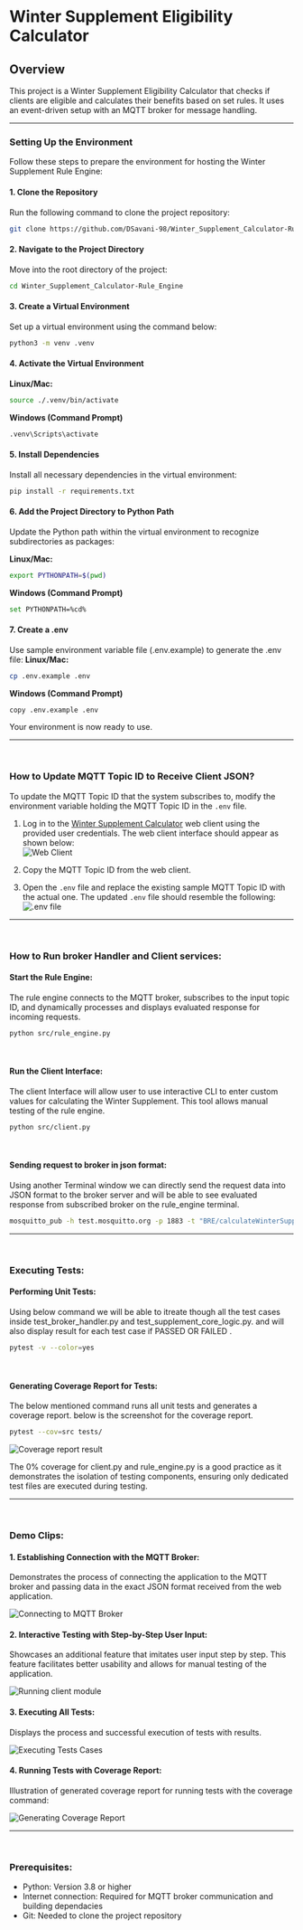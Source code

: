 # Winter Supplement Eligibility Calculator

## Overview
This project is a Winter Supplement Eligibility Calculator that checks if clients are eligible and calculates their benefits based on set rules. It uses an event-driven setup with an MQTT broker for message handling.

---

### Setting Up the Environment
Follow these steps to prepare the environment for hosting the Winter Supplement Rule Engine:

#### 1. Clone the Repository

Run the following command to clone the project repository:
```bash
git clone https://github.com/DSavani-98/Winter_Supplement_Calculator-Rule_Engine.git
```

#### 2. Navigate to the Project Directory

Move into the root directory of the project:
```bash
cd Winter_Supplement_Calculator-Rule_Engine
```

#### 3. Create a Virtual Environment
Set up a virtual environment using the command below:
```bash
python3 -m venv .venv
```

#### 4. Activate the Virtual Environment
**Linux/Mac:**
```bash
source ./.venv/bin/activate
```
**Windows (Command Prompt)**
```bash
.venv\Scripts\activate
```
#### 5. Install Dependencies
Install all necessary dependencies in the virtual environment:
```bash
pip install -r requirements.txt
```

#### 6. Add the Project Directory to Python Path
Update the Python path within the virtual environment to recognize subdirectories as packages:

**Linux/Mac:**
```bash
export PYTHONPATH=$(pwd)
```
**Windows (Command Prompt)**
```bash
set PYTHONPATH=%cd%
```

#### 7. Create a .env
Use sample environment variable file (.env.example) to generate the .env file:
**Linux/Mac:**
```bash
cp .env.example .env
```
**Windows (Command Prompt)**
```bash
copy .env.example .env
```
Your environment is now ready to use.

---
<br>

### How to Update MQTT Topic ID to Receive Client JSON?

To update the MQTT Topic ID that the system subscribes to, modify the environment variable holding the MQTT Topic ID in the `.env` file.

1. Log in to the [Winter Supplement Calculator](https://winter-supplement-app-d690e5-tools.apps.silver.devops.gov.bc.ca/) web client using the provided user credentials. The web client interface should appear as shown below:  
   ![Web Client](media/Web-Client.png)

2. Copy the MQTT Topic ID from the web client.

3. Open the `.env` file and replace the existing sample MQTT Topic ID with the actual one. The updated `.env` file should resemble the following:  
   ![.env file](media/env-file.png)

---
<br>

### How to Run broker Handler and Client services:

#### Start the Rule Engine:
The rule engine connects to the MQTT broker, subscribes to the input topic ID, and dynamically processes and displays evaluated response for incoming requests.
```bash
python src/rule_engine.py
```
<br>


#### Run the Client Interface:
The client Interface will allow user to use interactive CLI to enter custom values for calculating the Winter Supplement. This tool allows manual testing of the rule engine.
```bash
python src/client.py
```

<br>

#### Sending request to broker in json format:
Using another Terminal window we can directly send the request data into JSON format to the broker server and will be able to see evaluated response from subscribed broker on the rule_engine terminal.
```bash
mosquitto_pub -h test.mosquitto.org -p 1883 -t "BRE/calculateWinterSupplementInput/7e5f7e29-d39a-48fe-8e3c-7f44167cd49b" -m '{"id": "WS001", "numberOfChildren": 2, "familyComposition": "single", "familyUnitInPayForDecember": true}'
```

---
<br>

### Executing Tests:

#### Performing Unit Tests:
Using below command we will be able to itreate though all the test cases inside test_broker_handler.py and test_supplement_core_logic.py. and will also display result for each test case if PASSED OR FAILED .
```bash
pytest -v --color=yes
```
<br>


#### Generating Coverage Report for Tests:
The below mentioned command runs all unit tests and generates a coverage report. below is the screenshot for the coverage report.
```bash
pytest --cov=src tests/
```
![Coverage report result](media/coverageReport.png)

The 0% coverage for client.py and rule_engine.py is a good practice as it demonstrates the isolation of testing components, ensuring only dedicated test files are executed during testing.

---
<br>

### Demo Clips:

#### 1. Establishing Connection with the MQTT Broker:
Demonstrates the process of connecting the application to the MQTT broker and passing data in the exact JSON format received from the web application.

![Connecting to MQTT Broker](media/recording_1.gif)
		

#### 2. Interactive Testing with Step-by-Step User Input:
Showcases an additional feature that imitates user input step by step. This feature facilitates better usability and allows for manual testing of the application.

![Running client module](media/recording_2.gif)
	
#### 3.	Executing All Tests:
Displays the process and successful execution of tests with results. 

![Executing Tests Cases](media/testRecording_1.gif)


#### 4.	Running Tests with Coverage Report:
Illustration of generated coverage report for running tests with the coverage command:

![Generating Coverage Report](media/testRecording_2.gif)

---
<br>

### Prerequisites:

 - Python: Version 3.8 or higher
 - Internet connection: Required for MQTT broker communication and building dependacies
 - Git: Needed to clone the project repository
